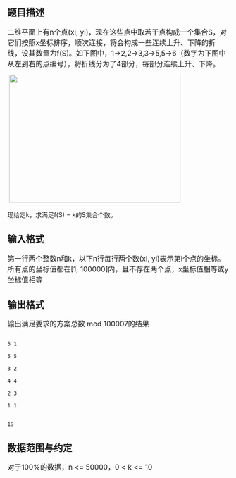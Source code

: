 ## 题目描述

<p><span style="font-size: medium">二维平面上有n个点(xi, yi)，现在这些点中取若干点构成一个集合S，对它们按照x坐标排序，顺次连接，将会构成一些连续上升、下降的折线，设其数量为f(S)。如下图中，1->2,2->3,3->5,5->6（数字为下图中从左到右的点编号），将折线分为了4部分，每部分连续上升、下降。<br>
    <img height="290" width="389" alt="" src="https://s2.loli.net/2023/08/15/JRSCjOFczfIpbgq.png"><br>
   现给定k，求满足f(S) = k的S集合个数。</span></p>
<p></p>

## 输入格式

<p><span style="font-size: medium">第一行两个整数n和k，以下n行每行两个数(xi, yi)表示第i个点的坐标。所有点的坐标值都在[1, 100000]内，且不存在两个点，x坐标值相等或y坐标值相等</span></p>

## 输出格式

<p><span style="font-size: medium">输出满足要求的方案总数 mod 100007的结果</span></p>

```input1
5 1
5 5
3 2
4 4
2 3
1 1
```
```output1
19
```
## 数据范围与约定

<p><span style="font-size: medium">对于100%的数据，n <= 50000，0 < k <= 10<br><br></span></p>

